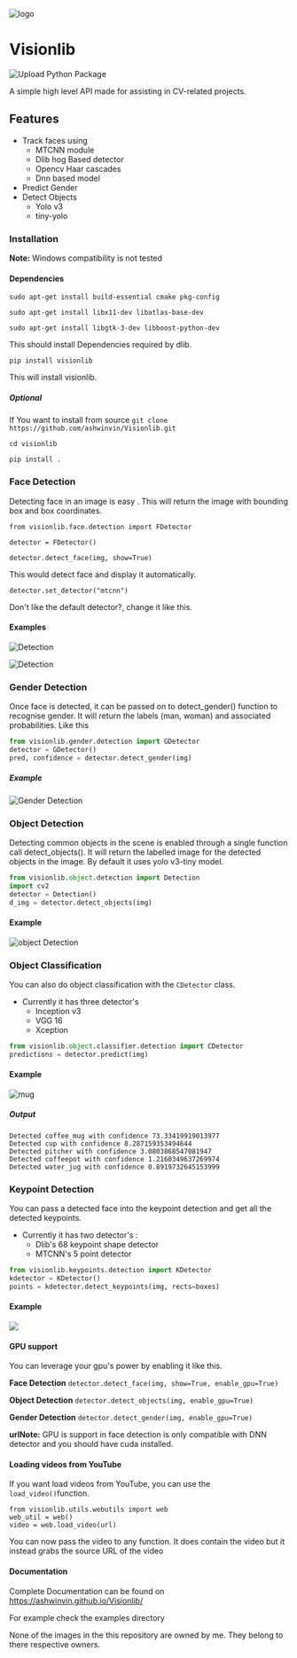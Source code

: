 ![logo](docs/images/logo(1).jpg)

# Visionlib
![Upload Python Package](https://github.com/ashwinvin/Visionlib/workflows/Upload%20Python%20Package/badge.svg?branch=v1.3.0)

A simple high level API made for assisting in CV-related projects.

## Features

- Track faces using
  - MTCNN module
  - Dlib hog Based detector
  - Opencv Haar cascades
  - Dnn based model
- Predict Gender
- Detect Objects
  - Yolo v3
  - tiny-yolo

### Installation

**Note:** Windows compatibility is not tested

#### Dependencies

`sudo apt-get install build-essential cmake pkg-config`

`sudo apt-get install libx11-dev libatlas-base-dev`

`sudo apt-get install libgtk-3-dev libboost-python-dev`

This should install Dependencies required by dlib.

`pip install visionlib`

This will install visionlib.

##### Optional

If You want to install from source
`git clone https://github.com/ashwinvin/Visionlib.git`

`cd visionlib`

`pip install .`

### Face Detection

Detecting face in an image is easy . This will return the image with bounding box and box coordinates.

`from visionlib.face.detection import FDetector`

`detector = FDetector()`

`detector.detect_face(img, show=True)`

This would detect face and display it automatically.

`detector.set_detector("mtcnn")`

Don't like the default detector?, change it like this.

#### Examples

![Detection](docs/images/face_detected.jpg)

![Detection](docs/images/face_detected_group.jpg)

### Gender Detection

Once face is detected, it can be passed on to detect_gender() function to recognise gender. It will return the labels (man, woman) and associated probabilities. Like this

```python
from visionlib.gender.detection import GDetector
detector = GDetector()
pred, confidence = detector.detect_gender(img)
```



##### Example

![Gender Detection](docs/images/gender_detected_single.jpg)

### Object Detection

Detecting common objects in the scene is enabled through a single function call detect_objects(). It will return the labelled image for the detected objects in the image. By default it uses yolo v3-tiny model.

```python
from visionlib.object.detection import Detection
import cv2
detector = Detection()
d_img = detector.detect_objects(img)
```

#### Example

![object Detection](docs/images/object_detected_objects.jpg)

### Object Classification

You can also do object classification with the `CDetector` class.

- Currently it has three detector's
  - Inception v3
  - VGG 16
  - Xception

```python
from visionlib.object.classifier.detection import CDetector
predictions = detector.predict(img)
```

#### Example

![mug](/home/ashwin/visionlib/docs/images/mug.jpg)

##### Output

```
Detected coffee_mug with confidence 73.33419919013977
Detected cup with confidence 8.287159353494644
Detected pitcher with confidence 3.0803868547081947
Detected coffeepot with confidence 1.2160349637269974
Detected water_jug with confidence 0.8919732645153999

```

###  Keypoint Detection

You can pass a detected face into the keypoint detection and get all the detected keypoints.
- Currently it has two detector's :
	- Dlib's 68 keypoint shape detector
	- MTCNN's 5 point detector
	

```python
from visionlib.keypoints.detection import KDetector
kdetector = KDetector()
points = kdetector.detect_keypoints(img, rects=boxes)
```

#### Example

![](/home/ashwin/visionlib/docs/images/keypoint_detected.jpg)

#### GPU support

You can leverage your gpu's power by enabling it like this.

**Face Detection**
`detector.detect_face(img, show=True, enable_gpu=True)`

**Object Detection**
`detector.detect_objects(img, enable_gpu=True)`

**Gender Detection**
`detector.detect_gender(img, enable_gpu=True)`

**urlNote:** GPU is support in face detection is only compatible with DNN detector and you should
have cuda installed.

#### Loading videos from YouTube

If you want load videos from YouTube, you can use the  `load_video()`function.

```
from visionlib.utils.webutils import web
web_util = web()
video = web.load_video(url)
```

You can now pass the video to any function. It does contain the video but it instead grabs the source URL of the video

#### Documentation

Complete Documentation can be found on 
https://ashwinvin.github.io/Visionlib/

For example check the examples directory


None of the images in the this repository are owned by me.
They belong to there respective owners.